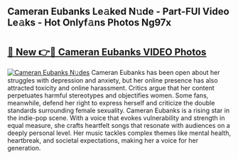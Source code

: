 ## Cameran Eubanks Le𝚊ked N𝚞de - Part-FUl Video Le𝚊ks - Hot Onlyf𝚊ns Photos Ng97x

# <h2><a href="http://ac28296.deff.icu/?id=Cameran+Eubanks">🔗 New 👉🔴 Cameran Eubanks VIDEO Photos</a></h2>

[![Cameran Eubanks N𝚞des](https://i.imgur.com/rIISA9y.gif)](http://ac28296.deff.icu/?id=Cameran+Eubanks)
Cameran Eubanks has been open about her struggles with depression and anxiety, but her online presence has also attracted toxicity and online harassment. Critics argue that her content perpetuates harmful stereotypes and objectifies women. Some fans, meanwhile, defend her right to express herself and criticize the double standards surrounding female sexuality. Cameran Eubanks is a rising star in the indie-pop scene. With a voice that evokes vulnerability and strength in equal measure, she crafts heartfelt songs that resonate with audiences on a deeply personal level. Her music tackles complex themes like mental health, heartbreak, and societal expectations, making her a voice for her generation.
